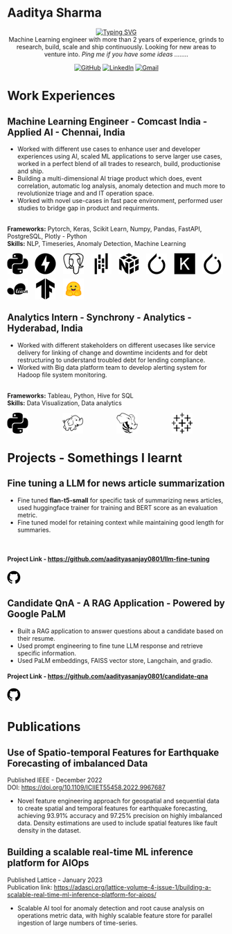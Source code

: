 
# Aaditya Sharma
<p align = 'center'>
<a href="https://git.io/typing-svg"><img src="https://readme-typing-svg.demolab.com?font=Fira+Code&duration=5500&pause=1500&color=3FAE18&background=010A06B0&center=true&vCenter=true&random=false&width=435&lines=I+am+a+Data+Scientist;I+am+a+Software+Engineer;I+am+a++Machine+Learning+Engineer" alt="Typing SVG" /></a>
<br>
 Machine Learning engineer with more than 2 years of experience, grinds to research, build, scale and ship continuously.
 Looking for new areas to venture into. 
 <i>Ping me if you have some ideas ........ </i>
 <!-- ## Connect with me -->
<div align="center">
	<!-- <a href="http://nomaniqbal.epizy.com/" target="_blank"><img src="https://img.icons8.com/bubbles/50/000000/web.png" title="WebSite" alt="WebSite"/></a> -->
	<a href="https://github.com/aadityasanjay0801" target="_blank"><img src="https://img.icons8.com/bubbles/50/000000/github.png" title="Github Profile" alt="GitHub"/></a>
	<a href="https://www.linkedin.com/in/aadityashar/" target="_blank"><img src="https://img.icons8.com/bubbles/50/000000/linkedin.png" title="Linkedin Profile" alt="LinkedIn"/></a>
	<!-- <a href="https://www.facebook.com/thenomaniqbal/" target="_blank"><img src="https://img.icons8.com/bubbles/50/000000/facebook-new.png" title="Facebook Profile" alt="Facebook"/></a> -->
	<!-- <a href="https://www.instagram.com/thenomaniqbal/" target="_blank"><img src="https://img.icons8.com/bubbles/50/000000/instagram.png" title="Instagram Profile" alt="Instagram"/></a> -->
	<a href="mailto:aadityasanjay08@gmail.com" target="_blank"><img src="https://img.icons8.com/bubbles/50/000000/gmail.png" title="Email Me:" alt="Gmail"/></a>
</div>

# Work Experiences


## Machine Learning Engineer - Comcast India - Applied AI - Chennai, India 


- Worked with different use cases to enhance user and developer experiences using AI, scaled ML applications to serve larger use cases, worked in a perfect blend of all trades to research, build, productionise and ship.
- Building a multi-dimensional AI triage product which does, event correlation, automatic log analysis, anomaly detection and much more to revolutionize triage and and IT operation space.
- Worked with novel use-cases in fast pace environment, performed user studies to bridge gap in product and requirments.
<br>
<b>Frameworks:</b> Pytorch, Keras, Scikit Learn, Numpy, Pandas, FastAPI, PostgreSQL, Plotly - Python
<br>
<b>Skills:</b> NLP, Timeseries, Anomaly Detection, Machine Learning

<p>
	<div style="display: grid; grid-template-columns: repeat(auto-fit, minmax(48px, 1fr)); gap: 10px;">
  <img src="icons/python.svg" width="48" height="48" alt="Icon 2 description">
  <img src="icons/fastapi.svg" width="48" height="48" alt="Icon 2 description">
  <img src="icons/postgresql.svg" width="48" height="48" alt="Icon 2 description">
  <img src="icons/pandas.svg" width="48" height="48" alt="Icon 2 description">
  <img src="icons/numpy.svg" width="48" height="48" alt="Icon 2 description">
  <img src="icons/pytorch.svg" width="48" height="48" alt="Icon 1 description">
  <img src="icons/keras.svg" width="48" height="48" alt="Icon 2 description">
  <img src="icons/pytorch.svg" width="48" height="48" alt="Icon 2 description">
  <img src="icons/scikitlearn.svg" width="48" height="48" alt="Icon 2 description">
  <img src="icons/tensorflow.svg" width="48" height="48" alt="Icon 2 description">
  <img src="icons/hf-logo.svg" width="48" height="48" alt="Icon 2 description">

  </div>
</p>


## Analytics Intern -  Synchrony - Analytics - Hyderabad, India

- Worked with different stakeholders on different usecases like service delivery for linking of change and downtime incidents and for debt restructuring to understand troubled debt for lending compliance.
- Worked with Big data platform team to develop alerting system for Hadoop file system monitoring.
<br>
<b>Frameworks:</b> Tableau, Python, Hive for SQL
<br>
<b>Skills:</b> Data Visualization, Data analytics

<p>
	<div style="display: grid; grid-template-columns: repeat(auto-fit, minmax(48px, 1fr)); gap: 2px;">
  <img src="icons/python.svg" width="48" height="48" alt="Icon 2 description">
  <img src="icons/apachehadoop.svg" width="48" height="48" alt="Icon 2 description">
  <img src="icons/apachehive.svg" width="48" height="48" alt="Icon 2 description">
  <img src="icons/tableau.svg" width="48" height="48" alt="Icon 2 description">
  </div>       
</p>


# Projects - Somethings I learnt 
## Fine tuning a LLM for news article summarization
- Fine tuned <b>flan-t5-small</b> for specific task of summarizing news articles, used huggingface trainer for training and BERT score as an evaluation metric. 
- Fine tuned model for retaining context while maintaining good length for summaries.
<br>

#### Project Link - https://github.com/aadityasanjay0801/llm-fine-tuning
<img src="icons/github.svg" width="30" height="30" alt="Icon 2 description"> 


## Candidate QnA - A RAG Application - Powered by Google PaLM
- Built a RAG application to answer questions about a candidate based on their resume.
- Used prompt engineering to fine tune LLM response and retrieve specific information.
- Used PaLM embeddings, FAISS vector store, Langchain, and gradio.

#### Project Link - https://github.com/aadityasanjay0801/candidate-qna   
<img src="icons/github.svg" width="30" height="30" alt="Icon 2 description"> 

# Publications

## Use of Spatio-temporal Features for Earthquake Forecasting of imbalanced Data
Published IEEE - December 2022 <br>
DOI: https://doi.org/10.1109/ICIIET55458.2022.9967687
- Novel feature engineering approach for geospatial and sequential data to create spatial and temporal features for
earthquake forecasting, achieving 93.91% accuracy and 97.25% precision on highly imbalanced data. Density
estimations are used to include spatial features like fault density in the dataset.

## Building a scalable real-time ML inference platform for AIOps
Published Lattice - January 2023 <br>
Publication link: https://adasci.org/lattice-volume-4-issue-1/building-a-scalable-real-time-ml-inference-platform-for-aiops/
- Scalable AI tool for anomaly detection and root cause analysis on operations metric data, with highly scalable
feature store for parallel ingestion of large numbers of time-series.



